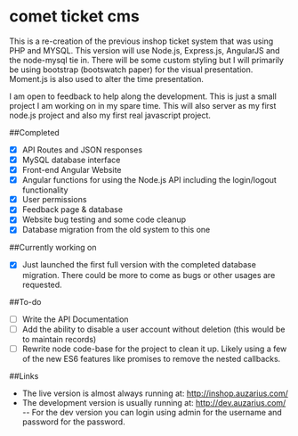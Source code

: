 # comet ticket cms
This is a re-creation of the previous inshop ticket system that was using PHP and MYSQL.  This version will use Node.js, Express.js, AngularJS and the node-mysql tie in.  There will be some custom styling but I will primarily be using bootstrap (bootswatch paper) for the visual presentation.  Moment.js is also used to alter the time presentation.

I am open to feedback to help along the development.
This is just a small project I am working on in my spare time.
This will also server as my first node.js project and also my first real javascript project.

##Completed
- [X] API Routes and JSON responses
- [X] MySQL database interface
- [X] Front-end Angular Website
- [X] Angular functions for using the Node.js API including the login/logout functionality
- [X] User permissions
- [X] Feedback page & database
- [X] Website bug testing and some code cleanup
- [X] Database migration from the old system to this one

##Currently working on
- [X] Just launched the first full version with the completed database migration.  There could be more to come as bugs or other usages are requested.
  
##To-do
- [ ] Write the API Documentation
- [ ] Add the ability to disable a user account without deletion (this would be to maintain records)
- [ ] Rewrite node code-base for the project to clean it up.  Likely using a few of the new ES6 features like promises to remove the nested callbacks.

##Links
- The live version is almost always running at: http://inshop.auzarius.com/
- The development version is usually running at: http://dev.auzarius.com/
-- For the dev version you can login using admin for the username and password for the password.
